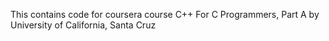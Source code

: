 This contains code for coursera course
C++ For C Programmers, Part A 
by University of California, Santa Cruz
